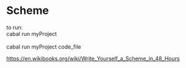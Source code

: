 # Scheme

to run:
<br>
cabal run myProject
<br>
<br>
cabal run myProject code_file

https://en.wikibooks.org/wiki/Write_Yourself_a_Scheme_in_48_Hours
